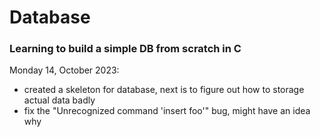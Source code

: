 # Database
### Learning to build a simple DB from scratch in C

Monday 14, October 2023: 
- created a skeleton for database, next is to figure out how to storage actual data badly
- fix the "Unrecognized command 'insert foo'" bug, might have an idea why
